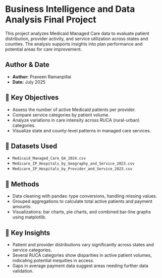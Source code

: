 # Business Intelligence and Data Analysis Final Project

This project analyzes Medicaid Managed Care data to evaluate patient distribution, provider activity, and service utilization across states and counties. The analysis supports insights into plan performance and potential areas for care improvement.

## Author & Date
- **Author:** Praveen Ramanpillai  
- **Date:** July 2025

## 🔹 Key Objectives
- Assess the number of active Medicaid patients per provider.
- Compare service categories by patient volume.
- Analyze variations in care intensity across RUCA (rural-urban) categories.
- Visualize state and county-level patterns in managed care services.

## 🔹 Datasets Used
- `Medicaid_Managed_Care_Q4_2024.csv`
- `Medicare_IP_Hospitals_by_Geography_and_Service_2023.csv`
- `Medicare_IP_Hospitals_by_Provider_and_Service_2023.csv`

## 🔹 Methods
- Data cleaning with pandas: type conversions, handling missing values.
- Grouped aggregations to calculate total active patients and payment amounts.
- Visualizations: bar charts, pie charts, and combined bar-line graphs using matplotlib.

## 🔹 Key Insights
- Patient and provider distributions vary significantly across states and service categories.
- Several RUCA categories show disparities in active patient volumes, indicating potential inequities in access.
- Gaps in average payment data suggest areas needing further data validation.
